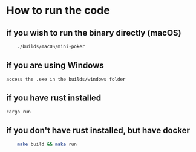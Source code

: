 # How to run the code

## if you wish to run the binary directly (macOS)

```bash
    ./builds/macOS/mini-poker
```

## if you are using Windows

    access the .exe in the builds/windows folder

## if you have rust installed

```bash
cargo run
```

## if you don't have rust installed, but have docker

```bash
    make build && make run
```
